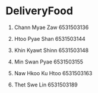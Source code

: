 DeliveryFood
=============

1. Chann Myae Zaw 6531503136

2. Htoo Pyae Shan 6531503144

3. Khin Kyawt Shinn 6531503148

4. Min Swan Pyae 6531503155

5. Naw Hkoo Ku Htoo 6531503163

6. Thet Swe Lin 6531503189
